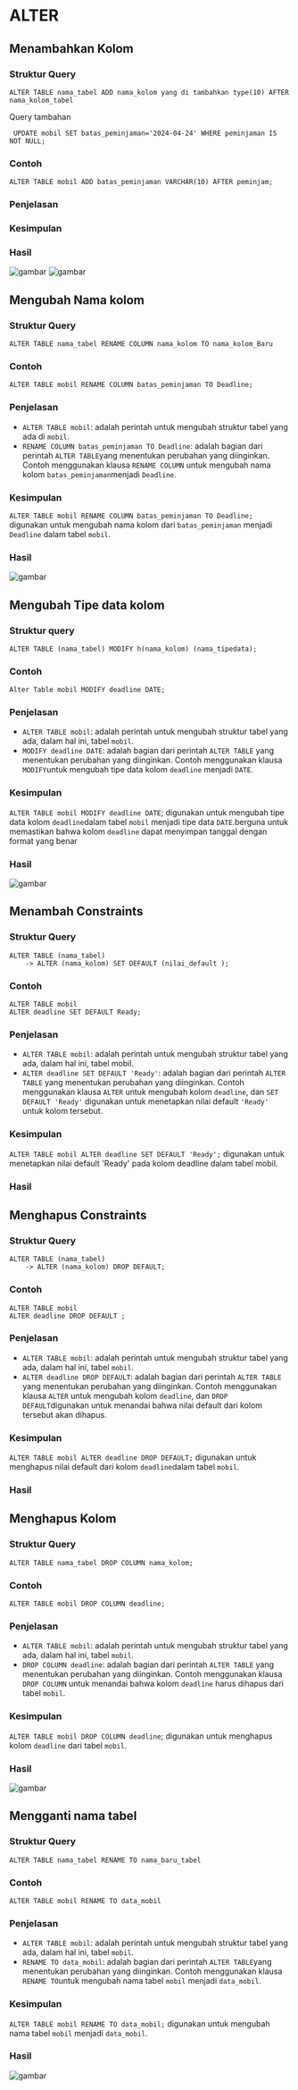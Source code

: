 # ALTER 
## Menambahkan Kolom
### Struktur Query
```
ALTER TABLE nama_tabel ADD nama_kolom yang di tambahkan type(10) AFTER nama_kolom_tabel
```
Query tambahan
```
 UPDATE mobil SET batas_peminjaman='2024-04-24' WHERE peminjaman IS NOT NULL;
```
### Contoh
```
ALTER TABLE mobil ADD batas_peminjaman VARCHAR(10) AFTER peminjam;
```
### Penjelasan
### Kesimpulan


### Hasil 
![gambar](AsetAlter/Alter.JPG)
![gambar](AsetAlter/Balter.JPG)
## Mengubah Nama kolom
### Struktur Query
```
ALTER TABLE nama_tabel RENAME COLUMN nama_kolom TO nama_kolom_Baru
```
### Contoh 
```
ALTER TABLE mobil RENAME COLUMN batas_peminjaman TO Deadline;
```
### Penjelasan
-  `ALTER TABLE mobil`:  adalah perintah untuk mengubah struktur tabel yang ada di `mobil`.
- `RENAME COLUMN batas_peminjaman TO Deadline`: adalah bagian dari perintah `ALTER TABLE`yang menentukan perubahan yang diinginkan. Contoh menggunakan klausa `RENAME COLUMN` untuk mengubah nama kolom `batas_peminjaman`menjadi `Deadline`.
### Kesimpulan
`ALTER TABLE mobil RENAME COLUMN batas_peminjaman TO Deadline;` digunakan untuk mengubah nama kolom dari `batas_peminjaman` menjadi `Deadline` dalam tabel `mobil`. 
### Hasil 
![gambar](Asetalter/Ralter.JPG)

## Mengubah Tipe data kolom
### Struktur query
```
ALTER TABLE (nama_tabel) MODIFY h(nama_kolom) (nama_tipedata);
```
### Contoh 
```
Alter Table mobil MODIFY deadline DATE;
```
### Penjelasan
- `ALTER TABLE mobil`:  adalah perintah untuk mengubah struktur tabel yang ada, dalam hal ini, tabel `mobil`.
- `MODIFY deadline DATE`:  adalah bagian dari perintah `ALTER TABLE` yang menentukan perubahan yang diinginkan. Contoh menggunakan klausa `MODIFY`untuk mengubah tipe data kolom `deadline` menjadi `DATE`.
### Kesimpulan
`ALTER TABLE mobil MODIFY deadline DATE`; digunakan untuk mengubah tipe data kolom `deadline`dalam tabel `mobil` menjadi tipe data `DATE`.berguna untuk memastikan bahwa kolom `deadline` dapat menyimpan tanggal dengan format yang benar
### Hasil 
![gambar](AsetAlter/MTDK.JPG)
## Menambah Constraints
### Struktur Query
```
ALTER TABLE (nama_tabel)
    -> ALTER (nama_kolom) SET DEFAULT (nilai_default );
```
### Contoh
```
ALTER TABLE mobil
ALTER deadline SET DEFAULT Ready;
```
### Penjelasan 
- `ALTER TABLE mobil`: adalah perintah untuk mengubah struktur tabel yang ada, dalam hal ini, tabel mobil.
- `ALTER deadline SET DEFAULT 'Ready'`: adalah bagian dari perintah `ALTER TABLE` yang menentukan perubahan yang diinginkan. Contoh menggunakan klausa `ALTER` untuk mengubah kolom `deadline`, dan `SET DEFAULT 'Ready'` digunakan untuk menetapkan nilai default `'Ready'` untuk kolom tersebut.
### Kesimpulan
`ALTER TABLE mobil ALTER deadline SET DEFAULT 'Ready';` digunakan untuk menetapkan nilai default 'Ready' pada kolom deadline dalam tabel mobil. 
### Hasil 

## Menghapus Constraints
### Struktur Query
```
ALTER TABLE (nama_tabel)
    -> ALTER (nama_kolom) DROP DEFAULT;
```
### Contoh
```
ALTER TABLE mobil
ALTER deadline DROP DEFAULT ;
```
### Penjelasan
- `ALTER TABLE mobil`: adalah perintah untuk mengubah struktur tabel yang ada, dalam hal ini, tabel `mobil`.
- `ALTER deadline DROP DEFAULT`: adalah bagian dari perintah `ALTER TABLE` yang menentukan perubahan yang diinginkan. Contoh menggunakan klausa `ALTER` untuk mengubah kolom `deadline`, dan `DROP DEFAULT`digunakan untuk menandai bahwa nilai default dari kolom tersebut akan dihapus.
### Kesimpulan
`ALTER TABLE mobil ALTER deadline DROP DEFAULT;` digunakan untuk menghapus nilai default dari kolom `deadline`dalam tabel `mobil`. 
### Hasil 
## Menghapus Kolom
### Struktur Query
```
ALTER TABLE nama_tabel DROP COLUMN nama_kolom;
```
### Contoh 
```
ALTER TABLE mobil DROP COLUMN deadline;
```
### Penjelasan 
- `ALTER TABLE mobil`: adalah perintah untuk mengubah struktur tabel yang ada, dalam hal ini, tabel `mobil`.
- `DROP COLUMN deadline`: adalah bagian dari perintah `ALTER TABLE` yang menentukan perubahan yang diinginkan. Contoh menggunakan klausa `DROP COLUMN` untuk menandai bahwa kolom `deadline` harus dihapus dari tabel `mobil`.
### Kesimpulan
`ALTER TABLE mobil DROP COLUMN deadline`; digunakan untuk menghapus kolom `deadline` dari tabel `mobil`. 
### Hasil 
![gambar](AsetAlter/MK.JPG)
## Mengganti nama tabel 
### Struktur Query
```
ALTER TABLE nama_tabel RENAME TO nama_baru_tabel
```
### Contoh
```
ALTER TABLE mobil RENAME TO data_mobil
```
### Penjelasan
- `ALTER TABLE mobil`: adalah perintah untuk mengubah struktur tabel yang ada, dalam hal ini, tabel `mobil`.
- `RENAME TO data_mobil`: adalah bagian dari perintah `ALTER TABLE`yang menentukan perubahan yang diinginkan. Contoh menggunakan klausa `RENAME TO`untuk mengubah nama tabel `mobil` menjadi `data_mobil`.
### Kesimpulan
`ALTER TABLE mobil RENAME TO data_mobil;` digunakan untuk mengubah nama tabel `mobil` menjadi `data_mobil`.
### Hasil 
![gambar](AsetAlter/MNT.JPG)